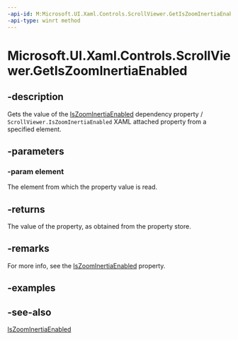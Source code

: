 ```yaml
---
-api-id: M:Microsoft.UI.Xaml.Controls.ScrollViewer.GetIsZoomInertiaEnabled(Microsoft.UI.Xaml.DependencyObject)
-api-type: winrt method
---
```


<!-- Method syntax
public bool GetIsZoomInertiaEnabled(Windows.UI.Xaml.DependencyObject element)
-->

# Microsoft.UI.Xaml.Controls.ScrollViewer.GetIsZoomInertiaEnabled

## -description
Gets the value of the [IsZoomInertiaEnabled](scrollviewer_iszoominertiaenabled.md) dependency property / `ScrollViewer.IsZoomInertiaEnabled` XAML attached property from a specified element.

## -parameters
### -param element
The element from which the property value is read.

## -returns
The value of the property, as obtained from the property store.

## -remarks
For more info, see the [IsZoomInertiaEnabled](scrollviewer_iszoominertiaenabled.md) property.

## -examples

## -see-also
[IsZoomInertiaEnabled](scrollviewer_iszoominertiaenabled.md)
